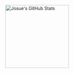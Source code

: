 <br>

<a href="https://github.com/SergioVass">
  <img align="center" style="margin:0.5rem; height:200px" src="https://github-readme-stats.vercel.app/api?username=SergioVass&theme=dark&include_all_commits=true&hide_rank=false&show_icons=true&line_height=27&count_private=true&icon_color=20879e" alt="Josue's GitHub Stats" />
</a>
